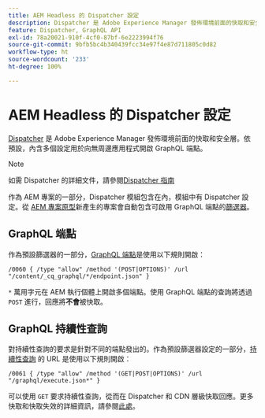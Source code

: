 ```yaml
---
title: AEM Headless 的 Dispatcher 設定
description: Dispatcher 是 Adobe Experience Manager 發佈環境前面的快取和安全層。多個設定用於向無周邊應用程式開啟 GraphQL 端點。
feature: Dispatcher, GraphQL API
exl-id: 78a20021-910f-4cf0-87bf-6e2223994f76
source-git-commit: 9bfb5bc4b340439fcc34e97f4e87d711805c0d82
workflow-type: ht
source-wordcount: '233'
ht-degree: 100%

---
```


# AEM Headless 的 Dispatcher 設定

[Dispatcher](https://experienceleague.adobe.com/docs/experience-manager-dispatcher/using/dispatcher.html?lang=zh-Hant) 是 Adobe Experience Manager 發佈環境前面的快取和安全層。依預設，內含多個設定用於向無周邊應用程式開啟 GraphQL 端點。

>[!NOTE]
>
>如需 Dispatcher 的詳細文件，請參閱[Dispatcher 指南](https://experienceleague.adobe.com/docs/experience-manager-dispatcher/using/dispatcher.html?lang=zh-Hant)

作為 AEM 專案的一部分，Dispatcher 模組包含在內，模組中有 Dispatcher 設定。從 [AEM 專案原型](https://github.com/adobe/aem-project-archetype)新產生的專案會自動包含可啟用 GraphQL 端點的[篩選器](https://experienceleague.adobe.com/docs/experience-manager-dispatcher/using/configuring/dispatcher-configuration.html?#defining-a-filter)。

## GraphQL 端點

作為預設篩選器的一部分，[GraphQL 端點](/help/headless/graphql-api/graphql-endpoint.md)是使用以下規則開啟：

```
/0060 { /type "allow" /method '(POST|OPTIONS)' /url "/content/_cq_graphql/*/endpoint.json" }
```

`*` 萬用字元在 AEM 執行個體上開啟多個端點。使用 GraphQL 端點的查詢將透過 `POST` 進行，回應將&#x200B;**不會**&#x200B;被快取。

## GraphQL 持續性查詢

對持續性查詢的要求是針對不同的端點發出的。作為預設篩選器設定的一部分，[持續性查詢](/help/headless/graphql-api/persisted-queries.md) 的 URL 是使用以下規則開啟：

```
/0061 { /type "allow" /method '(GET|POST|OPTIONS)' /url "/graphql/execute.json*" }
```

可以使用 `GET` 要求持續性查詢，從而在 Dispatcher 和 CDN 層級快取回應。更多快取和快取失效的詳細資訊，請參閱[此處](/help/implementing/dispatcher/caching.md)。

